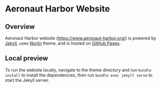 # Aeronaut Harbor Website

## Overview

Aeronaut Harbor website (https://www.aeronaut-harbor.org/) is powered by 
[Jekyll](https://jekyllrb.com/), uses
[Norlin](https://jekyllthemes.io/theme/norlin-dark-blog-jekyll-theme) theme,
and is hosted on 
[GitHub Pages](https://docs.github.com/en/pages/configuring-a-custom-domain-for-your-github-pages-site/managing-a-custom-domain-for-your-github-pages-site).

## Local preview

To run the website locally, navigate to the theme directory and run
`bundle install` to install the dependencies, then run
`bundle exec jekyll serve` to start the Jekyll server.
